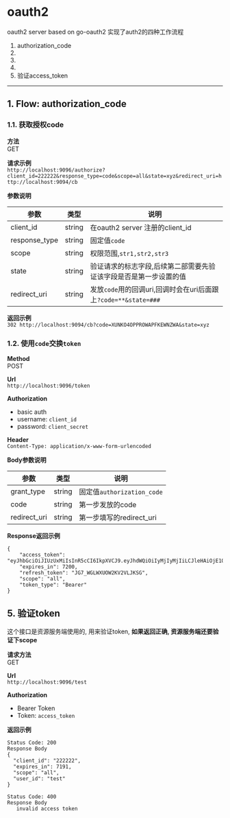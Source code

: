 # oauth2
oauth2 server based on go-oauth2
实现了auth2的四种工作流程
1. authorization_code
2.
3.
4.
5. 验证access_token
---

## 1. Flow: authorization_code

### 1.1. 获取授权code

**方法**  
GET

**请求示例**  
`http://localhost:9096/authorize?client_id=222222&response_type=code&scope=all&state=xyz&redirect_uri=http://localhost:9094/cb`


**参数说明**  

|参数|类型|说明|
|-|-|-|
|client_id|string|在oauth2 server 注册的client_id|
|response_type|string|固定值`code`|
|scope|string|权限范围,`str1,str2,str3`|
|state|string|验证请求的标志字段,后续第二部需要先验证该字段是否是第一步设置的值|
|redirect_uri|string|发放`code`用的回调uri,回调时会在uri后面跟上`?code=**&state=###`|**

**返回示例**  
`302 http://localhost:9094/cb?code=XUNKO4OPPROWAPFKEWNZWA&state=xyz`

### 1.2. 使用`code`交换`token`

**Method**  
POST

**Url**  
`http://localhost:9096/token`

**Authorization**
- basic auth
- username: `client_id`
- password: `client_secret`

**Header**  
`Content-Type: application/x-www-form-urlencoded`

**Body参数说明**  

|参数|类型|说明|
|-|-|-|
|grant_type|string|固定值`authorization_code`|
|code|string|第一步发放的code|
|redirect_uri|string|第一步填写的redirect_uri|

**Response返回示例**  

```
{
    "access_token": "eyJhbGciOiJIUzUxMiIsInR5cCI6IkpXVCJ9.eyJhdWQiOiIyMjIyMjIiLCJleHAiOjE1ODU3MTU1NTksInN1YiI6InRlc3QifQ.ZMgIDQMW7FGxbF1V8zWOmEkmB7aLH1suGYjhDdrT7aCYMEudWUoiCkWHSvBmJahGm0RDXa3IyDoGFxeMfzlDNQ",
    "expires_in": 7200,
    "refresh_token": "JG7_WGLWXUOW2KV2VLJKSG",
    "scope": "all",
    "token_type": "Bearer"
}
```

## 5. 验证token

这个接口是资源服务端使用的, 用来验证token, **如果返回正确, 资源服务端还要验证下scope**

**请求方法**  
GET

**Url**  
`http://localhost:9096/test`

**Authorization**
- Bearer Token
- Token: `access_token`

**返回示例**  

```
Status Code: 200
Response Body
{
  "client_id": "222222",
  "expires_in": 7191,
  "scope": "all",
  "user_id": "test"
}
```

```
Status Code: 400
Response Body
   invalid access token
```
